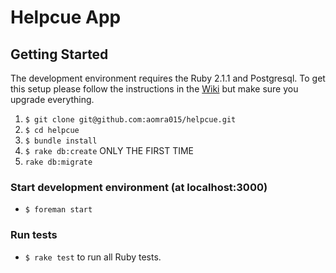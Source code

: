 # Helpcue App

## Getting Started

The development environment requires the Ruby 2.1.1 and Postgresql. To get this setup please follow the instructions in the [Wiki](https://github.com/aomra015/helpcue/wiki) but make sure you upgrade everything.

1. `$ git clone git@github.com:aomra015/helpcue.git`
1. `$ cd helpcue`
1. `$ bundle install`
1. `$ rake db:create` ONLY THE FIRST TIME
1. `rake db:migrate`

### Start development environment (at localhost:3000)
- `$ foreman start`

### Run tests
- `$ rake test` to run all Ruby tests.
